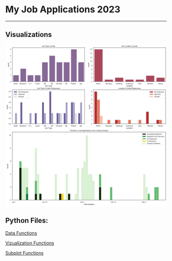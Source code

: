 # My Job Applications 2023

***

## Visualizations

![png](/README_files/multiplot6.png)



## Python Files:

[Data Functions](/py_files/data_functions.py)

[Vizualization Functions](/py_files/get_df_functions.py)

[Subplot Functions](/py_files/visualization_functions.py)
